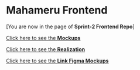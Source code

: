 # Mahameru Frontend

[You are now in the page of **Sprint-2 Frontend Repo**]

[Click here to see the **Mockups**](https://github.com/DhiaReza/MahameruFrontend/tree/Sprint-2/Mockups)

[Click here to see the **Realization**](https://github.com/DhiaReza/MahameruFrontend/tree/Sprint-2/Realization)

[Click here to see the **Link Figma Mockups**](https://www.figma.com/file/EFbCpS1Ga9q1X9QhQbGCVj/MOCKUP-CHANNEL?node-id=0%3A1&t=19kIfXt0ScQst04Y-0)
